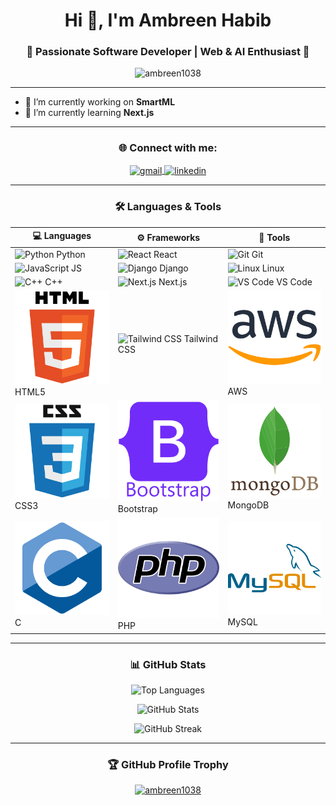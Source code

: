 <h1 align="center">Hi 👋, I'm Ambreen Habib</h1>
<h3 align="center">🌟 Passionate Software Developer | Web & AI Enthusiast 🌟</h3>

<p align="center">
  <img src="https://komarev.com/ghpvc/?username=ambreen1038&label=Profile%20Views&color=brightgreen&style=flat-square" alt="ambreen1038" />
</p>

---

- 🔭 I’m currently working on **SmartML**
- 🌱 I’m currently learning **Next.js**

---

<h3 align="center">🌐 Connect with me:</h3>
<p align="center">
  <a href="mailto:ambreenhabib.tech@gmail.com" target="blank">
    <img align="center" src="https://img.icons8.com/color/48/000000/gmail-new.png" alt="gmail" height="30" width="40" />
  </a>
  <a href="https://www.linkedin.com/in/ambreen-habib-9977972a3/" target="blank">
    <img align="center" src="https://img.icons8.com/color/48/000000/linkedin.png" alt="linkedin" height="30" width="40" />
  </a>
</p>

---

<h3 align="center">🛠️ Languages & Tools</h3>
<div align="center">

| 💻 Languages | ⚙️ Frameworks | 🧰 Tools |
|-------------|---------------|---------|
| ![Python](https://img.icons8.com/color/48/000000/python.png) Python | ![React](https://img.icons8.com/officel/40/react.png) React | ![Git](https://img.icons8.com/color/48/000000/git.png) Git |
| ![JavaScript](https://img.icons8.com/color/48/javascript.png) JS | ![Django](https://img.icons8.com/color/48/000000/django.png) Django | ![Linux](https://img.icons8.com/color/48/000000/linux.png) Linux |
| ![C++](https://img.icons8.com/color/48/c-plus-plus-logo.png) C++ | ![Next.js](https://img.icons8.com/ios-filled/50/000000/nextjs.png) Next.js | ![VS Code](https://img.icons8.com/color/48/000000/visual-studio-code-2019.png) VS Code |
| ![HTML5](https://raw.githubusercontent.com/devicons/devicon/master/icons/html5/html5-original-wordmark.svg) HTML5 | ![Tailwind CSS](https://img.icons8.com/color/48/000000/tailwindcss.png) Tailwind CSS | ![AWS](https://raw.githubusercontent.com/devicons/devicon/master/icons/amazonwebservices/amazonwebservices-original-wordmark.svg) AWS |
| ![CSS3](https://raw.githubusercontent.com/devicons/devicon/master/icons/css3/css3-original-wordmark.svg) CSS3 | ![Bootstrap](https://raw.githubusercontent.com/devicons/devicon/master/icons/bootstrap/bootstrap-plain-wordmark.svg) Bootstrap | ![MongoDB](https://raw.githubusercontent.com/devicons/devicon/master/icons/mongodb/mongodb-original-wordmark.svg) MongoDB |
| ![C](https://raw.githubusercontent.com/devicons/devicon/master/icons/c/c-original.svg) C | ![PHP](https://raw.githubusercontent.com/devicons/devicon/master/icons/php/php-original.svg) PHP | ![MySQL](https://raw.githubusercontent.com/devicons/devicon/master/icons/mysql/mysql-original-wordmark.svg) MySQL |

</div>

---

<h3 align="center">📊 GitHub Stats</h3>
<p align="center">
  <img src="https://github-readme-stats.vercel.app/api/top-langs/?username=ambreen1038&layout=compact&theme=radical" alt="Top Languages" />
</p>
<p align="center">
  <img src="https://github-readme-stats.vercel.app/api?username=ambreen1038&show_icons=true&theme=radical" alt="GitHub Stats" />
</p>
<p align="center">
  <img src="https://github-readme-streak-stats.herokuapp.com/?user=ambreen1038&theme=radical" alt="GitHub Streak" />
</p>

---

<h3 align="center">🏆 GitHub Profile Trophy</h3>
<p align="center">
  <a href="https://github.com/ryo-ma/github-profile-trophy">
    <img src="https://github-profile-trophy.vercel.app/?username=ambreen1038&theme=onedark&row=2&column=3" alt="ambreen1038" />
  </a>
</p>
